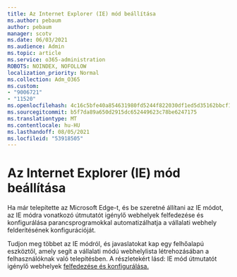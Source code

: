 ```yaml
---
title: Az Internet Explorer (IE) mód beállítása
ms.author: pebaum
author: pebaum
manager: scotv
ms.date: 06/03/2021
ms.audience: Admin
ms.topic: article
ms.service: o365-administration
ROBOTS: NOINDEX, NOFOLLOW
localization_priority: Normal
ms.collection: Adm_O365
ms.custom:
- "9006721"
- "11520"
ms.openlocfilehash: 4c16c5bfe40a854631980fd5244f822030df1ed5d35162bbcf19e4e989610ce3
ms.sourcegitcommit: b5f7da89a650d2915dc652449623c78be6247175
ms.translationtype: MT
ms.contentlocale: hu-HU
ms.lasthandoff: 08/05/2021
ms.locfileid: "53918505"
---
```

# <a name="internet-explorer-ie-mode-configuration"></a>Az Internet Explorer (IE) mód beállítása

Ha már telepítette az Microsoft Edge-t, és be szeretné állítani az IE módot, az IE módra vonatkozó útmutatót igénylő webhelyek felfedezése és konfigurálása parancsprogramokkal automatizálhatja a vállalati webhely felderítésének konfigurációját. 

Tudjon meg többet az IE módról, és javaslatokat kap egy felhőalapú eszköztől, amely segít a vállalati módú webhelylista létrehozásában a felhasználóknak való telepítésben. A részletekért lásd: IE mód útmutatót igénylő webhelyek [felfedezése és konfigurálása.](https://admin.microsoft.com/AdminPortal/Home?#/modernonboarding/configureiemode)